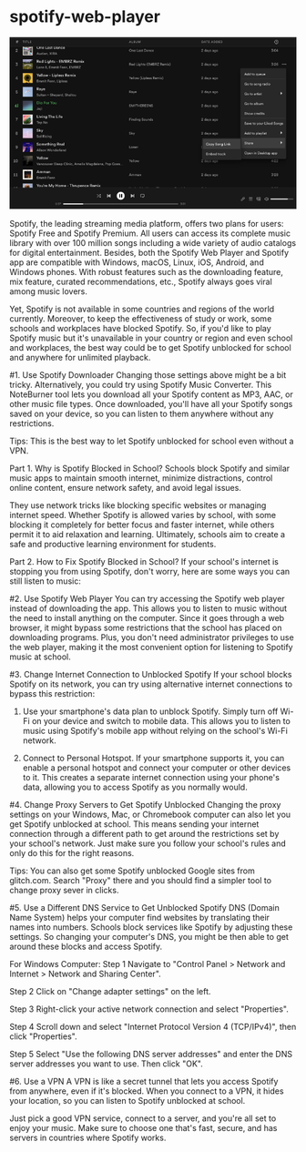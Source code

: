 # spotify-web-player

<img src="https://github.com/MaratCantary/spotify-web-player/blob/main/spot.png"/>

Spotify, the leading streaming media platform, offers two plans for users: Spotify Free and Spotify Premium. All users can access its complete music library with over 100 million songs including a wide variety of audio catalogs for digital entertainment. Besides, both the Spotify Web Player and Spotify app are compatible with Windows, macOS, Linux, iOS, Android, and Windows phones. With robust features such as the downloading feature, mix feature, curated recommendations, etc., Spotify always goes viral among music lovers.

Yet, Spotify is not available in some countries and regions of the world currently. Moreover, to keep the effectiveness of study or work, some schools and workplaces have blocked Spotify. So, if you'd like to play Spotify music but it's unavailable in your country or region and even school and workplaces, the best way could be to get Spotify unblocked for school and anywhere for unlimited playback.

#1. Use Spotify Downloader
Changing those settings above might be a bit tricky. Alternatively, you could try using Spotify Music Converter. This NoteBurner tool lets you download all your Spotify content as MP3, AAC, or other music file types. Once downloaded, you'll have all your Spotify songs saved on your device, so you can listen to them anywhere without any restrictions.

Tips: This is the best way to let Spotify unblocked for school even without a VPN.

Part 1. Why is Spotify Blocked in School?
Schools block Spotify and similar music apps to maintain smooth internet, minimize distractions, control online content, ensure network safety, and avoid legal issues.

They use network tricks like blocking specific websites or managing internet speed. Whether Spotify is allowed varies by school, with some blocking it completely for better focus and faster internet, while others permit it to aid relaxation and learning. Ultimately, schools aim to create a safe and productive learning environment for students.

Part 2. How to Fix Spotify Blocked in School?
If your school's internet is stopping you from using Spotify, don't worry, here are some ways you can still listen to music:

#2. Use Spotify Web Player
You can try accessing the Spotify web player instead of downloading the app. This allows you to listen to music without the need to install anything on the computer. Since it goes through a web browser, it might bypass some restrictions that the school has placed on downloading programs. Plus, you don't need administrator privileges to use the web player, making it the most convenient option for listening to Spotify music at school.

#3. Change Internet Connection to Unblocked Spotify
If your school blocks Spotify on its network, you can try using alternative internet connections to bypass this restriction:

1) Use your smartphone's data plan to unblock Spotify. Simply turn off Wi-Fi on your device and switch to mobile data. This allows you to listen to music using Spotify's mobile app without relying on the school's Wi-Fi network.

2) Connect to Personal Hotspot. If your smartphone supports it, you can enable a personal hotspot and connect your computer or other devices to it. This creates a separate internet connection using your phone's data, allowing you to access Spotify as you normally would.

#4. Change Proxy Servers to Get Spotify Unblocked
Changing the proxy settings on your Windows, Mac, or Chromebook computer can also let you get Spotify unblocked at school. This means sending your internet connection through a different path to get around the restrictions set by your school's network. Just make sure you follow your school's rules and only do this for the right reasons.

Tips: You can also get some Spotify unblocked Google sites from glitch.com. Search "Proxy" there and you should find a simpler tool to change proxy sever in clicks.

#5. Use a Different DNS Service to Get Unblocked Spotify
DNS (Domain Name System) helps your computer find websites by translating their names into numbers. Schools block services like Spotify by adjusting these settings. So changing your computer's DNS, you might be then able to get around these blocks and access Spotify.

For Windows Computer:
Step 1 Navigate to "Control Panel > Network and Internet > Network and Sharing Center".

Step 2 Click on "Change adapter settings" on the left.

Step 3 Right-click your active network connection and select "Properties".

Step 4 Scroll down and select "Internet Protocol Version 4 (TCP/IPv4)", then click "Properties".

Step 5 Select "Use the following DNS server addresses" and enter the DNS server addresses you want to use. Then click "OK".

#6. Use a VPN
A VPN is like a secret tunnel that lets you access Spotify from anywhere, even if it's blocked. When you connect to a VPN, it hides your location, so you can listen to Spotify unblocked at school.

Just pick a good VPN service, connect to a server, and you're all set to enjoy your music. Make sure to choose one that's fast, secure, and has servers in countries where Spotify works.

